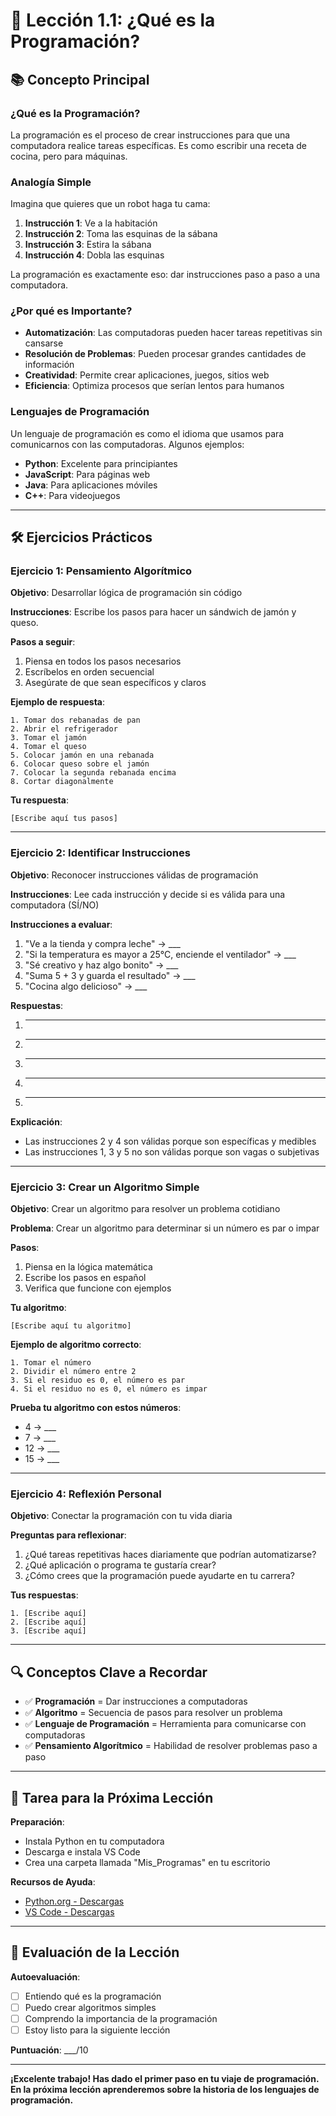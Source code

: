 # 🎯 Lección 1.1: ¿Qué es la Programación?

## 📚 Concepto Principal

### **¿Qué es la Programación?**
La programación es el proceso de crear instrucciones para que una computadora realice tareas específicas. Es como escribir una receta de cocina, pero para máquinas.

### **Analogía Simple**
Imagina que quieres que un robot haga tu cama:
1. **Instrucción 1**: Ve a la habitación
2. **Instrucción 2**: Toma las esquinas de la sábana
3. **Instrucción 3**: Estira la sábana
4. **Instrucción 4**: Dobla las esquinas

La programación es exactamente eso: dar instrucciones paso a paso a una computadora.

### **¿Por qué es Importante?**
- **Automatización**: Las computadoras pueden hacer tareas repetitivas sin cansarse
- **Resolución de Problemas**: Pueden procesar grandes cantidades de información
- **Creatividad**: Permite crear aplicaciones, juegos, sitios web
- **Eficiencia**: Optimiza procesos que serían lentos para humanos

### **Lenguajes de Programación**
Un lenguaje de programación es como el idioma que usamos para comunicarnos con las computadoras. Algunos ejemplos:
- **Python**: Excelente para principiantes
- **JavaScript**: Para páginas web
- **Java**: Para aplicaciones móviles
- **C++**: Para videojuegos

---

## 🛠️ Ejercicios Prácticos

### **Ejercicio 1: Pensamiento Algorítmico**
**Objetivo**: Desarrollar lógica de programación sin código

**Instrucciones**: Escribe los pasos para hacer un sándwich de jamón y queso.

**Pasos a seguir**:
1. Piensa en todos los pasos necesarios
2. Escríbelos en orden secuencial
3. Asegúrate de que sean específicos y claros

**Ejemplo de respuesta**:
```
1. Tomar dos rebanadas de pan
2. Abrir el refrigerador
3. Tomar el jamón
4. Tomar el queso
5. Colocar jamón en una rebanada
6. Colocar queso sobre el jamón
7. Colocar la segunda rebanada encima
8. Cortar diagonalmente
```

**Tu respuesta**:
```
[Escribe aquí tus pasos]
```

---

### **Ejercicio 2: Identificar Instrucciones**
**Objetivo**: Reconocer instrucciones válidas de programación

**Instrucciones**: Lee cada instrucción y decide si es válida para una computadora (SÍ/NO)

**Instrucciones a evaluar**:
1. "Ve a la tienda y compra leche" → ___
2. "Si la temperatura es mayor a 25°C, enciende el ventilador" → ___
3. "Sé creativo y haz algo bonito" → ___
4. "Suma 5 + 3 y guarda el resultado" → ___
5. "Cocina algo delicioso" → ___

**Respuestas**:
1. ___
2. ___
3. ___
4. ___
5. ___

**Explicación**:
- Las instrucciones 2 y 4 son válidas porque son específicas y medibles
- Las instrucciones 1, 3 y 5 no son válidas porque son vagas o subjetivas

---

### **Ejercicio 3: Crear un Algoritmo Simple**
**Objetivo**: Crear un algoritmo para resolver un problema cotidiano

**Problema**: Crear un algoritmo para determinar si un número es par o impar

**Pasos**:
1. Piensa en la lógica matemática
2. Escribe los pasos en español
3. Verifica que funcione con ejemplos

**Tu algoritmo**:
```
[Escribe aquí tu algoritmo]
```

**Ejemplo de algoritmo correcto**:
```
1. Tomar el número
2. Dividir el número entre 2
3. Si el residuo es 0, el número es par
4. Si el residuo no es 0, el número es impar
```

**Prueba tu algoritmo con estos números**:
- 4 → ___
- 7 → ___
- 12 → ___
- 15 → ___

---

### **Ejercicio 4: Reflexión Personal**
**Objetivo**: Conectar la programación con tu vida diaria

**Preguntas para reflexionar**:
1. ¿Qué tareas repetitivas haces diariamente que podrían automatizarse?
2. ¿Qué aplicación o programa te gustaría crear?
3. ¿Cómo crees que la programación puede ayudarte en tu carrera?

**Tus respuestas**:
```
1. [Escribe aquí]
2. [Escribe aquí]
3. [Escribe aquí]
```

---

## 🔍 Conceptos Clave a Recordar

- ✅ **Programación** = Dar instrucciones a computadoras
- ✅ **Algoritmo** = Secuencia de pasos para resolver un problema
- ✅ **Lenguaje de Programación** = Herramienta para comunicarse con computadoras
- ✅ **Pensamiento Algorítmico** = Habilidad de resolver problemas paso a paso

---

## 📝 Tarea para la Próxima Lección

**Preparación**: 
- Instala Python en tu computadora
- Descarga e instala VS Code
- Crea una carpeta llamada "Mis_Programas" en tu escritorio

**Recursos de Ayuda**:
- [Python.org - Descargas](https://www.python.org/downloads/)
- [VS Code - Descargas](https://code.visualstudio.com/)

---

## 🎯 Evaluación de la Lección

**Autoevaluación**:
- [ ] Entiendo qué es la programación
- [ ] Puedo crear algoritmos simples
- [ ] Comprendo la importancia de la programación
- [ ] Estoy listo para la siguiente lección

**Puntuación**: ___/10

---

**¡Excelente trabajo! Has dado el primer paso en tu viaje de programación. En la próxima lección aprenderemos sobre la historia de los lenguajes de programación.** 